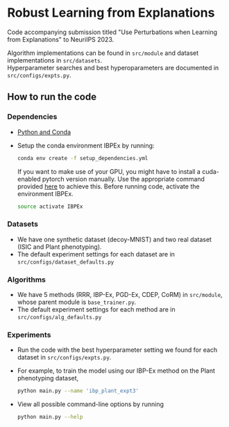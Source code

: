 # Robust Learning from Explanations

Code accompanying submission titled "Use Perturbations when Learning from Explanations" to NeuriIPS 2023. 

Algorithm implementations can be found in `src/module` and dataset implementations in `src/datasets`.   
Hyperparameter searches and best hyperoparameters are documented in `src/configs/expts.py`.

## How to run the code

### Dependencies

- [Python and Conda](https://www.anaconda.com/)
- Setup the conda environment IBPEx by running:

    ```bash
    conda env create -f setup_dependencies.yml
    ```
  If you want to make use of your GPU, you might have to install a cuda-enabled pytorch version manually. Use the appropriate command provided [here](https://pytorch.org/) to achieve this.
  Before running code, activate the environment IBPEx.

    ```bash
    source activate IBPEx
    ```

### Datasets

- We have one synthetic dataset (decoy-MNIST) and two real dataset (ISIC and Plant phenotyping).
- The default experiment settings for each dataset are in `src/configs/dataset_defaults.py`


### Algorithms

- We have 5 methods (RRR, IBP-Ex, PGD-Ex, CDEP, CoRM) in `src/module`, whose parent module is `base_trainer.py`.
- The default experiment settings for each method are in `src/configs/alg_defaults.py`

### Experiments

- Run the code with the best hyperparameter setting we found for each dataset in `src/configs/expts.py`.
- For example, to train the model using our IBP-Ex method on the Plant phenotyping dataset,

    ``` bash
    python main.py --name 'ibp_plant_expt3'
    ```

- View all possible command-line options by running

    ``` bash
    python main.py --help
    ```    

